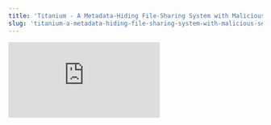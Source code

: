 ```yaml
---
title: 'Titanium - A Metadata-Hiding File-Sharing System with Malicious Security'
slug: 'titanium-a-metadata-hiding-file-sharing-system-with-malicious-security'
---
```


![](https://static.meri.garden/2da3561f9bacdb6d5794f9cdfc4d3714.pdf)